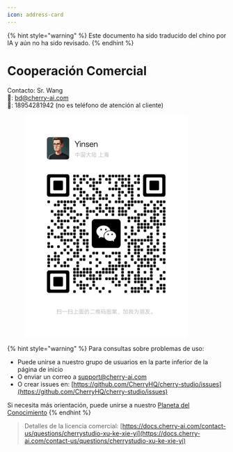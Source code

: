 ```yaml
---
icon: address-card
---
```


{% hint style="warning" %}
Este documento ha sido traducido del chino por IA y aún no ha sido revisado.
{% endhint %}

# Cooperación Comercial

Contacto: Sr. Wang  
📮: bd@cherry-ai.com  
📱: 18954281942 (no es teléfono de atención al cliente)

<div align="left"><figure><img src="../.gitbook/assets/6f5735eec7f416a03d38ea34329872ac.jpg" alt="" width="375"><figcaption></figcaption></figure></div>

{% hint style="warning" %}
Para consultas sobre problemas de uso:  
- Puede unirse a nuestro grupo de usuarios en la parte inferior de la página de inicio  
- O enviar un correo a support@cherry-ai.com  
- O crear issues en: [https://github.com/CherryHQ/cherry-studio/issues](https://github.com/CherryHQ/cherry-studio/issues)

Si necesita más orientación, puede unirse a nuestro [Planeta del Conocimiento](https://wx.zsxq.com/group/48888118185118?group_id=48888118185118\&secret=797qkk5sx94p84zr7fxp8h27rn6c35j7\&inviter_id=414151881428448\&inviter_sid=91n362kab4\&share_from=InviteUrl\&keyword=sJyfK\&type=group)
{% endhint %}

> Detalles de la licencia comercial: [https://docs.cherry-ai.com/contact-us/questions/cherrystudio-xu-ke-xie-yi](https://docs.cherry-ai.com/contact-us/questions/cherrystudio-xu-ke-xie-yi)